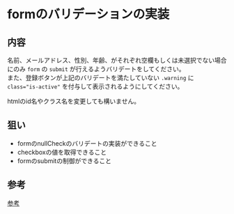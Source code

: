 # formのバリデーションの実装

## 内容 
名前、メールアドレス、性別、年齢、がそれぞれ空欄もしくは未選択でない場合にのみ `form` の `submit` が行えるようバリデートをしてください。  
また、登録ボタンが上記のバリデートを満たしていない `.warning` に `class="is-active"` を付与して表示されるようにしてください。  
  
htmlのid名やクラス名を変更しても構いません。  

## 狙い
- formのnullCheckのバリデートの実装ができること  
- checkboxの値を取得できること  
- formのsubmitの制御ができること  
  
## 参考

[参考](./example/README.md)  
